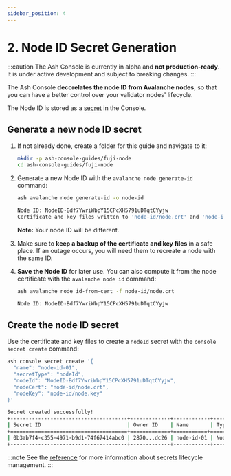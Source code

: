 ```yaml
---
sidebar_position: 4
---
```


# 2. Node ID Secret Generation

:::caution
The Ash Console is currently in alpha and **not production-ready**. It is under active development and subject to breaking changes.
:::

The Ash Console **decorelates the node ID from Avalanche nodes**, so that you can have a better control over your validator nodes' lifecycle.

The Node ID is stored as a [secret](/docs/console/glossary#secret) in the Console.

## Generate a new node ID secret

1. If not already done, create a folder for this guide and navigate to it:

   ```bash
   mkdir -p ash-console-guides/fuji-node
   cd ash-console-guides/fuji-node
   ```

2. Generate a new Node ID with the `avalanche node generate-id` command:

   ```bash title="Command"
   ash avalanche node generate-id -o node-id
   ```

   ```bash title="Output"
   Node ID: NodeID-Bdf7YwriWbpY15CPcXH5791uDTqtCYyjw
   Certificate and key files written to 'node-id/node.crt' and 'node-id/node.key'
   ```

   **Note:** Your node ID will be different.

3. Make sure to **keep a backup of the certificate and key files** in a safe place. If an outage occurs, you will need them to recreate a node with the same ID.
4. **Save the Node ID** for later use. You can also compute it from the node certificate with the `avalanche node id` command:

   ```bash title="Command"
   ash avalanche node id-from-cert -f node-id/node.crt
   ```

   ```bash title="Output"
   Node ID: NodeID-Bdf7YwriWbpY15CPcXH5791uDTqtCYyjw
   ```

## Create the node ID secret

Use the certificate and key files to create a `nodeId` secret with the `console secret create` command:

```bash title="Command"
ash console secret create '{
  "name": "node-id-01",
  "secretType": "nodeId",
  "nodeId": "NodeID-Bdf7YwriWbpY15CPcXH5791uDTqtCYyjw",
  "nodeCert": "node-id/node.crt",
  "nodeKey": "node-id/node.key"
}'
```

```bash title="Output"
Secret created successfully!
+--------------------------------------+-------------+------------+---------+------------------+---------+
| Secret ID                            | Owner ID    | Name       | Type    | Created at       | Used by |
+======================================+=============+===========+=========+==================+=========+
| 0b3ab7f4-c355-4971-b9d1-74f67414abc0 | 2870...dc26 | node-id-01 | NodeId  | 2023-11-12T10:35 | 0       |
+--------------------------------------+-------------+------------+---------+------------------+---------+
```

:::note
See the [reference](/docs/console/reference/secret-management) for more information about secrets lifecycle management.
:::
